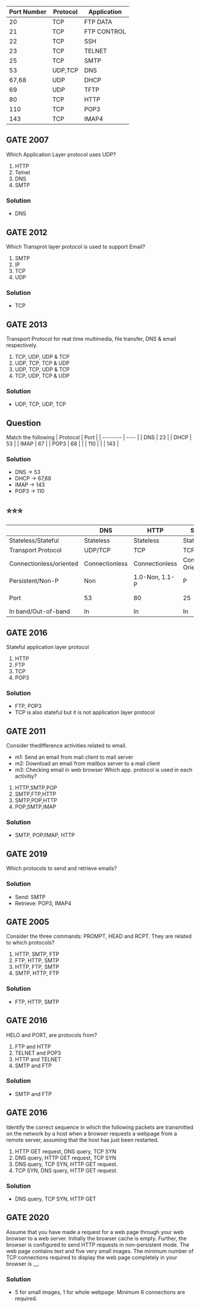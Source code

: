 | Port Number | Protocol | Application |
| ----------- | -------- | ----------- |
| 20 | TCP | FTP DATA |
| 21 | TCP | FTP CONTROL |
| 22 | TCP | SSH |
| 23 | TCP | TELNET |
| 25 | TCP | SMTP |
| 53 | UDP,TCP | DNS |
| 67,68 | UDP | DHCP |
| 69 | UDP | TFTP |
| 80 | TCP | HTTP |
| 110 | TCP | POP3 |
| 143 | TCP | IMAP4 |

## GATE 2007
Which Application Layer protocol uses UDP?
1. HTTP
2. Telnet
3. DNS
4. SMTP

### Solution
- DNS

## GATE 2012
Which Transprot layer protocol is used to support Email?
1. SMTP
2. IP
3. TCP
4. UDP

### Solution
- TCP

## GATE 2013
Transport Protocol for reat time multimedia, file transfer, DNS & email respectively.
1. TCP, UDP, UDP & TCP
2. UDP, TCP, TCP & UDP
3. UDP, TCP, UDP & TCP
4. TCP, UDP, TCP & UDP

### Solution
- UDP, TCP, UDP, TCP

## Question
Match the following
| Protocol | Port |
| -------- | ---- |
| DNS | 23 |
| DHCP | 53 |
| IMAP | 67 |
| POP3 | 68 |
|    | 110 |
|    | 143 | 

### Solution
- DNS -> 53
- DHCP -> 67,68
- IMAP -> 143
- POP3 -> 110

## ⭐⭐⭐
| | DNS | HTTP | SMTP | POP | FTP | IMAP |
|-| --- | ---- | ---- | --- | --- | ---- |
| Stateless/Stateful | Stateless | Stateless | Stateful | Stateful | Stateful | Stateful |
| Transport Protocol | UDP/TCP | TCP | TCP | TCP | TCP | TCP |
| Connectionless/oriented | Connectionless | Connectionless | Connection Oriented | Connection Oriented | Connection Oriented | Connection Oriented |
| Persistent/Non-P | Non | 1.0-Non, 1.1-P | P | P | Control-P, Data-Non | P |
| Port | 53 | 80 | 25 | 110 | 20-data. 21-control | 143 |
| In band/Out-of-band | In | In | In | In | Out | In |

## GATE 2016
Stateful application layer protocol
1. HTTP
2. FTP
3. TCP
4. POP3

### Solution
- FTP, POP3
- TCP is also stateful but it is not application layer protocol

## GATE 2011
Consider thedifference activities related to email.
- m1: Send an email from mail client to mail server
- m2: Download an email from mailbox server to a mail client
- m3: Checking email in web browser
Which app. protocol is used in each activitiy?
1. HTTP,SMTP,POP
2. SMTP,FTP,HTTP
3. SMTP,POP,HTTP
4. POP,SMTP,IMAP

### Solution
- SMTP, POP/IMAP, HTTP

## GATE 2019
Which protocols to send and retrieve emails?

### Solution
- Send: SMTP
- Retrieve: POP3, IMAP4

## GATE 2005
Consider the three commands: PROMPT, HEAD and RCPT. They are related to which protocols?
1. HTTP, SMTP, FTP
2. FTP, HTTP, SMTP
3. HTTP, FTP, SMTP
4. SMTP, HTTP, FTP

### Solution
- FTP, HTTP, SMTP

## GATE 2016
HELO and PORT, are protocols from?
1. FTP and HTTP
2. TELNET and POP3
3. HTTP and TELNET
4. SMTP and FTP

### Solution
- SMTP and FTP

## GATE 2016
Identify the correct sequence in which the following packets are transmitted on the network by a host when a browser requests a webpage from a remote server, assuming that the host has just been restarted.
1. HTTP GET request, DNS query, TCP SYN
2. DNS query, HTTP GET request, TCP SYN
3. DNS query, TCP SYN, HTTP GET request.
4. TCP SYN, DNS query, HTTP GET request.

### Solution
- DNS query, TCP SYN, HTTP GET

## GATE 2020
Assume that you have made a request for a web page through your web browser to a web server. Initially the browser cache is empty. Further, the browser is configured to send HTTP requests in non-persistent mode. The web page contains text and five very small images. The minimum number of TCP connections required to display the web page completely in your browser is __.

### Solution
- 5 for small images, 1 for whole webpage: Minimum 6 connections are required.